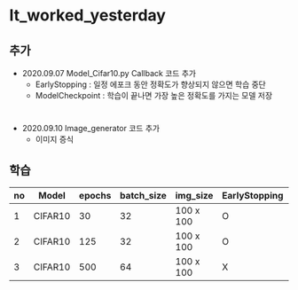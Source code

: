 # It_worked_yesterday

## 추가
* 2020.09.07 Model_Cifar10.py Callback 코드 추가
  * EarlyStopping : 일정 에포크 동안 정확도가 향상되지 않으면 학습 중단
  * ModelCheckpoint : 학습이 끝나면 가장 높은 정확도를 가지는 모델 저장 
#
* 2020.09.10 Image_generator 코드 추가
  * 이미지 증식

## 학습
| no | Model | epochs | batch_size |   img_size   | EarlyStopping | EarlyStopping_patience | ModelCheckpoint | file_name(.h5) | val_loss | val_acc | test_acc |
|----|-------|--------|------------|--------------|---------------|------------------------|-----------------|----------------|----------|---------|----------|
| 1  | CIFAR10 | 30  | 32 | 100 x 100 | O | 3 | O | my_model | 1.0938 | 0.6433 | 5 / 5 |
| 2  | CIFAR10 | 125  | 32 | 100 x 100 | O | 25 | O | my_model_1 | 1.0038 | 0.6906 | 3 / 5 |
| 3  | CIFAR10 | 500  | 64 | 100 x 100 | X | X | O | my_model_2 | 1.0048 | 0.6973 | 5 / 5 |
